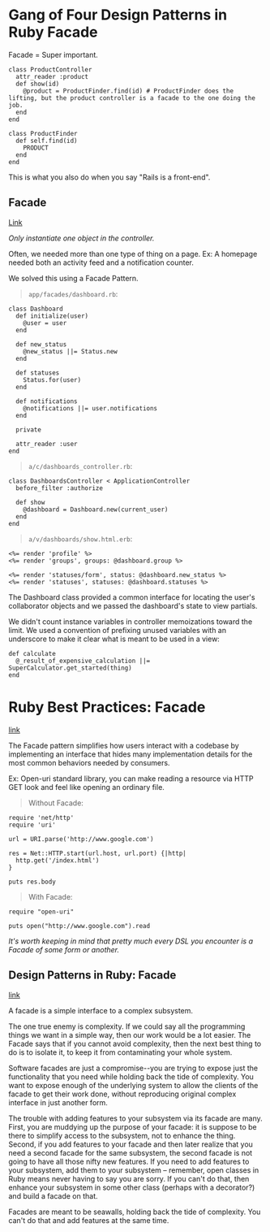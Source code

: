# Gang of Four Design Patterns in Ruby Facade

Facade = Super important.

    class ProductController
      attr_reader :product
      def show(id)
        @product = ProductFinder.find(id) # ProductFinder does the lifting, but the product controller is a facade to the one doing the job.
      end
    end

    class ProductFinder
      def self.find(id)
        PRODUCT
      end
    end

This is what you also do when you say "Rails is a front-end".

## Facade
[Link](http://robots.thoughtbot.com/sandi-metz-rules-for-developers)

*Only instantiate one object in the controller.*

Often, we needed more than one type of thing on a page. Ex: A homepage needed both an activity feed and a notification counter.

We solved this using a Facade Pattern.

> `app/facades/dashboard.rb`:

    class Dashboard
      def initialize(user)
        @user = user
      end

      def new_status
        @new_status ||= Status.new
      end

      def statuses
        Status.for(user)
      end

      def notifications
        @notifications ||= user.notifications
      end

      private

      attr_reader :user
    end

> `a/c/dashboards_controller.rb`:

    class DashboardsController < ApplicationController
      before_filter :authorize

      def show
        @dashboard = Dashboard.new(current_user)
      end
    end

> `a/v/dashboards/show.html.erb`:

    <%= render 'profile' %>
    <%= render 'groups', groups: @dashboard.group %>

    <%= render 'statuses/form', status: @dashboard.new_status %>
    <%= render 'statuses', statuses: @dashboard.statuses %>

The Dashboard class provided a common interface for locating the user's collaborator objects and we passed the dashboard's state to view partials.

We didn't count instance variables in controller memoizations toward the limit. We used a convention of prefixing unused variables with an underscore to make it clear what is meant to be used in a view:

    def calculate
      @_result_of_expensive_calculation ||= SuperCalculator.get_started(thing)
    end

# Ruby Best Practices: Facade
[link](http://blog.rubybestpractices.com/posts/gregory/060-issue-26-structural-design-patterns.html)

The Facade pattern simplifies how users interact with a codebase by implementing an interface that hides many implementation details for the most common behaviors needed by consumers.

Ex: Open-uri standard library, you can make reading a resource via HTTP GET look and feel like opening an ordinary file.

> Without Facade:

    require 'net/http'
    require 'uri'

    url = URI.parse('http://www.google.com')

    res = Net::HTTP.start(url.host, url.port) {|http|
      http.get('/index.html')
    }

    puts res.body

> With Facade:

    require "open-uri"

    puts open("http://www.google.com").read

*It's worth keeping in mind that pretty much every DSL you encounter is a Facade of some form or another.*

## Design Patterns in Ruby: Facade
[link](http://designpatternsinruby.com/section02/facade.html)

A facade is a simple interface to a complex subsystem.

The one true enemy is complexity. If we could say all the programming things we want in a simple way, then our work would be a lot easier. The Facade says that if you cannot avoid complexity, then the next best thing to do is to isolate it, to keep it from contaminating your whole system.

Software facades are just a compromise--you are trying to expose just the functionality that you need while holding back the tide of complexity. You want to expose enough of the underlying system to allow the clients of the facade to get their work done, without reproducing original complex interface in just another form.

The trouble with adding features to your subsystem via its facade are many. First, you are muddying up the purpose of your facade: it is suppose to be there to simplify access to the subsystem, not to enhance the thing. Second, if you add features to your facade and then later realize that you need a second facade for the same subsystem, the second facade is not going to have all those nifty new features. If you need to add features to your subsystem, add them to your subsystem – remember, open classes in Ruby means never having to say you are sorry. If you can't do that, then enhance your subsystem in some other class (perhaps with a decorator?) and build a facade on that.

Facades are meant to be seawalls, holding back the tide of complexity. You can't do that and add features at the same time.
